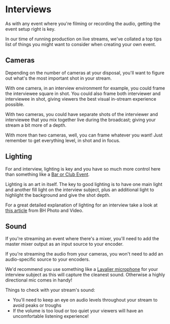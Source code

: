 # Interviews

As with any event where you're filming or recording the audio, getting the event setup right is key. 

In our time of running production on live streams, we've collated a top tips list of things you might want to consider when creating your own event.

## Cameras

Depending on the number of cameras at your disposal, you'll want to figure out what's the most important shot in your stream. 

With one camera, in an interview environment for example, you could frame the interviewee square in shot. You could also frame both interviewer and interviewee in shot, giving viewers the best visual in-stream experience possible.

With two cameras, you could have separate shots of the interviewer and interviewee that you mix together live during the broadcast; giving your stream a bit more of a depth.

With more than two cameras, well, you can frame whatever you want! Just remember to get everything level, in shot and in focus.

## Lighting

For and interview, lighting is key and you have so much more control here than something like a [Bar or Club Event](http://chew.tv/guide/event_setup/bar_and_club_events).

Lighting is an art in itself. The key to good lighting is to have one main light and another fill light on the interview subject, plus an additional light to highlight the background and give the shot depth.

For a great detailed explanation of lighting for an interview take a look at [this article](http://www.bhphotovideo.com/c/find/newsLetter/Lighting-for-Interviews.jsp) from BH Photo and Video.

## Sound

If you're streaming an event where there's a mixer, you'll need to add the master mixer output as an input source to your encoder. 

If you're streaming the audio from your cameras, you won't need to add an audio-specific source to your encoders. 

We'd recommend you use something like a [Lavalier microphone](http://en.wikipedia.org/wiki/Lavalier_microphone) for your interview subject as this will capture the cleanest sound. Otherwise a highly directional mic comes in handy!

Things to check with your stream's sound:

- You'll need to keep an eye on audio levels throughout your stream to avoid peaks or troughs 
- If the volume is too loud or too quiet your viewers will have an uncomfortable listening experience!